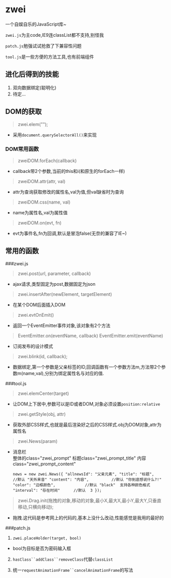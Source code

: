 zwei
====
一个自娱自乐的JavaScript库~

`zwei.js`为主code,IE9连classList都不支持,别怪我 

`patch.js`勉强试试抢救了下兼容性问题

`tool.js`是一些方便的方法工具,也有前端组件

## 进化后得到的技能

1. 双向数据绑定(聪明化)
2. 待定...


## DOM的获取

>zwei.elem("");

- 采用`document.querySelectorAll()`来实现

### DOM常用函数
>zweiDOM.forEach(callback)
   
- callback带2个参数,当前的this和i(和原生的forEach一样)

>zweiDOM.attr(attr, val)     
     
- attr为查询获取修改的属性名,val为值,但val缺省时为查询

>zweiDOM.css(name, val)

- name为属性名,val为属性值

>zweiDOM.on(evt, fn)

- evt为事件名,fn为回调,默认是冒泡false(无奈的兼容了IE~)

## 常用的函数
###zwei.js
>zwei.post(url, parameter, callback)

- ajax请求,类型固定为post,数据固定为json

>zwei.insertAfter(newElement, targetElement)

- 在某个DOM后面插入DOM

>zwei.evtOnEmit()

- 返回一个EventEmitter事件对象,该对象有2个方法

>EventEmitter.on(eventName, callback)
>EventEmitter.emit(eventName)

- 订阅发布的设计模式

>zwei.blink(id, callback);

- 数据绑定,第一个参数是父亲标签的ID,回调函数有一个参数方法m,方法带2个参数m(name,val),分别为绑定属性名与对应的值.

###tool.js
>zwei.elemCenter(target)

- 让DOM上下居中,参数可以是ID或者DOM,对象必须设置`position:relative`

>zwei.getStyle(obj, attr)

- 获取外部CSS样式,也就是最后渲染好之后的CSS样式.obj为DOM对象,attr为属性名

>zwei.News(param)

- 消息栏  
整体的class="zwei_prompt"  标题class="zwei_prompt_title" 内容class="zwei_prompt_content"

     `news = new zwei.News({
       "allnewsId": "父亲元素",
        "title": "标题",            //默认 "天外来音"
        "content": "内容",          //默认 "你到底想说什么?!"
        "color": "边框颜色",             //默认 "black"  支持各种颜色格式
        "interval": "存在时间"      //默认  3
     });`

> zwei.Drag.init(拖拽的对象,移动的对象,最小X,最大X,最小Y,最大Y,只垂直移动,只横向移动);

- 拖拽.这代码是参考网上的代码的,基本上没什么改动,性能感觉是我用的最好的


###patch.js
1. `zwei.placeHolder(target, bool)`

 - bool为目标是否为密码输入框

2. `hasClass``addClass``removeClass`代替`classList`

3. 统一`requestAnimationFrame``cancelAnimationFrame`的写法